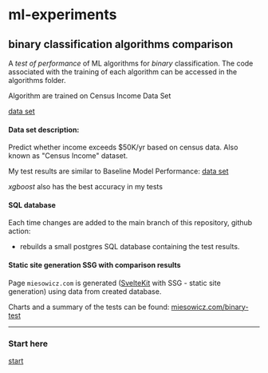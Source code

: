 # ml-experiments

## binary classification algorithms comparison

A *test of performance* of ML algorithms for *binary* classification.
The code associated with the training of each algorithm can be accessed in the algorithms folder.

Algorithm are trained on Census Income Data Set

[data set](https://archive-beta.ics.uci.edu/dataset/2/adult)

#### Data set description:

Predict whether income exceeds $50K/yr based on census data. Also known as "Census Income" dataset.


My test results are similar to Baseline Model Performance:
[data set](https://archive-beta.ics.uci.edu/dataset/2/adult)

*xgboost* also has the best accuracy in my tests

#### SQL database 

Each time changes are added to the main branch of this repository, github action: 
- rebuilds a small postgres SQL database containing the test results.

#### Static site generation SSG with comparison results

Page `miesowicz.com` is generated ([SvelteKit](https://kit.svelte.dev/) with SSG - static site generation) using data from created database.

Charts and a summary of the tests can be found:
[miesowicz.com/binary-test](https://miesowicz.com/binary-test)

---

### Start here

[start](./index.ipynb)
